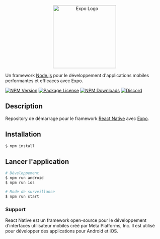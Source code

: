 <div style="text-align: center;">
  <a href="https://expo.dev/" target="blank"><img src="https://d1wp6m56sqw74a.cloudfront.net/~assets/2eaecfb6f7d1ff410d5d4b8a5e00a0cd.svg" width="200" alt="Expo Logo" /></a>
</div>

[circleci-image]: https://img.shields.io/circleci/build/github/reactnative/react/master?token=abc123def456
[circleci-url]: https://circleci.com/gh/reactnative/react

<p>Un framework <a href="http://nodejs.org" target="_blank">Node.js</a> pour le développement d'applications mobiles performantes et efficaces avec Expo.</p>
<p>
<a href="https://www.npmjs.com/package/expo" target="_blank"><img src="https://img.shields.io/npm/v/expo.svg" alt="NPM Version" /></a>
<a href="https://opensource.org/licenses/MIT" target="_blank"><img src="https://img.shields.io/npm/l/expo.svg" alt="Package License" /></a>
<a href="https://www.npmjs.com/package/expo" target="_blank"><img src="https://img.shields.io/npm/dm/expo.svg" alt="NPM Downloads" /></a>
<a href="https://discord.gg/expo" target="_blank"><img src="https://img.shields.io/badge/discord-online-brightgreen.svg" alt="Discord"/></a>
  <a href="https://twitter.com/expo" target="_blank"><img alt="" src="https://img.shields.io/twitter/follow/expo.svg?style=social&label=Follow"></a>
</p>

## Description

Repository de démarrage pour le framework [React Native](https://github.com/facebook/react-native) avec [Expo](https://expo.dev/).

## Installation

```bash
$ npm install
```

## Lancer l'application 

```bash
# Développement
$ npm run android
$ npm run ios

# Mode de surveillance
$ npm run start
```
### Support 

React Native est un framework open-source pour le développement d'interfaces utilisateur mobiles créé par Meta Platforms, Inc. Il est utilisé pour développer des applications pour Android et iOS.
